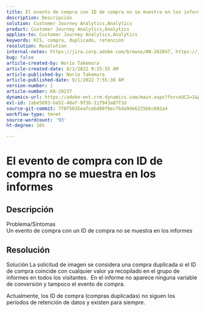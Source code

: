 ```yaml
---
title: El evento de compra con ID de compra no se muestra en los informes
description: Descripción
solution: Customer Journey Analytics,Analytics
product: Customer Journey Analytics,Analytics
applies-to: Customer Journey Analytics,Analytics
keywords: KCS, compra, duplicado, retención
resolution: Resolution
internal-notes: https://jira.corp.adobe.com/browse/AN-282047, https://jira.corp.adobe.com/browse/AN-287475
bug: false
article-created-by: Norio Takemura
article-created-date: 8/1/2022 9:25:55 AM
article-published-by: Norio Takemura
article-published-date: 9/1/2022 7:55:36 AM
version-number: 1
article-number: KA-20237
dynamics-url: https://adobe-ent.crm.dynamics.com/main.aspx?forceUCI=1&pagetype=entityrecord&etn=knowledgearticle&id=f8636eed-7b11-ed11-b83d-0022480862c6
exl-id: 1abe5093-ba52-48af-9f3b-11f943a87f1d
source-git-commit: 7f0f5035ea7cebd60f6ec7bda9de6225b6c602a4
workflow-type: tm+mt
source-wordcount: '93'
ht-degree: 16%

---
```


# El evento de compra con ID de compra no se muestra en los informes

## Descripción

Problema/Síntomas
<br>Un evento de compra con un ID de compra no se muestra en los informes


## Resolución


Solución La solicitud de imagen se considera una compra duplicada si el ID de compra coincide con cualquier valor ya recopilado en el grupo de informes en todos los visitantes.  En el informe no aparece ninguna variable de conversión y tampoco el evento de compra.

Actualmente, los ID de compra (compras duplicadas) no siguen los períodos de retención de datos y existen para siempre.
